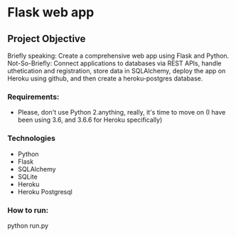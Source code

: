 # Flask web app 

## Project Objective
Briefly speaking: Create a comprehensive web app using Flask and Python. 
Not-So-Briefly: Connect applications to databases via REST APIs, handle uthetication and registration, store data in SQLAlchemy, deploy the app on Heroku using github, and then create a heroku-postgres database. 

### Requirements:
- Please, don't use Python 2.anything, really, it's time to move on (I have been using 3.6, and 3.6.6 for Heroku specifically)

### Technologies
- Python
- Flask
- SQLAlchemy
- SQLite
- Heroku
- Heroku Postgresql

### How to run:
python run.py 

